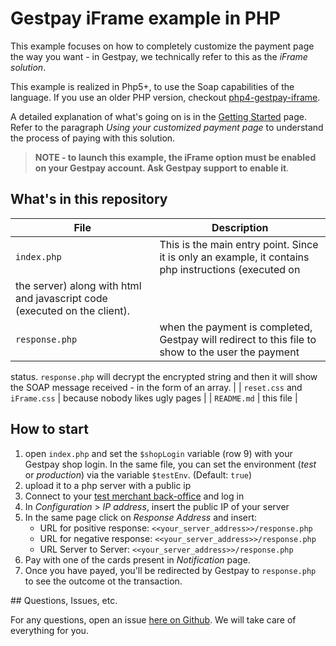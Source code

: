# Gestpay iFrame example in PHP

This example focuses on how to completely customize the payment page the way you want - in Gestpay, we technically refer
 to this as the *iFrame solution*.

This example is realized in Php5+, to use the Soap capabilities of the language. If you use an older PHP version,
checkout [php4-gestpay-iframe](https://github.com/gestpay/php4-gestpay-iframe).

A detailed explanation of what's going on is in the
[Getting Started](http://docs.gestpay.it/gs/super-quick-start-guide.html) page. Refer to the paragraph *Using your
customized payment page* to understand the process of paying with this solution.

> **NOTE - to launch this example, the iFrame option must be enabled on your Gestpay account. Ask Gestpay support to
enable it**.

## What's in this repository 

| File | Description | 
| ---- |------------ | 
| `index.php` | This is the main entry point. Since it is only an example, it contains php instructions (executed on
the server) along with html and javascript code (executed on the client). |
| `response.php` |  when the payment is completed, Gestpay will redirect to this file to show to the user the payment
status. `response.php` will decrypt the encrypted string and then it will show the SOAP message received - in the form
of an array. |
| `reset.css` and `iFrame.css` | because nobody likes ugly pages |
| `README.md` | this file |

## How to start 

1. open `index.php` and set the `$shopLogin` variable (row 9) with your Gestpay shop login. In the same file, you can
set the environment (*test* or *production*) via the variable `$testEnv`. (Default: `true`)
2. upload it to a php server with a public ip 
3. Connect to your [test merchant back-office](http://testecomm.sella.it) and log in 
4. In *Configuration* > *IP address*, insert the public IP of your server 
5. In the same page click on *Response Address* and insert:
	- URL for positive response: `<<your_server_address>>/response.php`
	- URL for negative response: `<<your_server_address>>/response.php`
	- URL Server to Server: `<<your_server_address>>/response.php` 
6. Pay with one of the cards present in *Notification* page.
7. Once you have payed, you'll be redirected by Gestpay to `response.php` to see the outcome ot the transaction.  

## Questions, Issues, etc.

For any questions, open an issue [here on Github](https://github.com/gestpay/php5-gestpay-iframe/issues). We will take
care of everything for you.